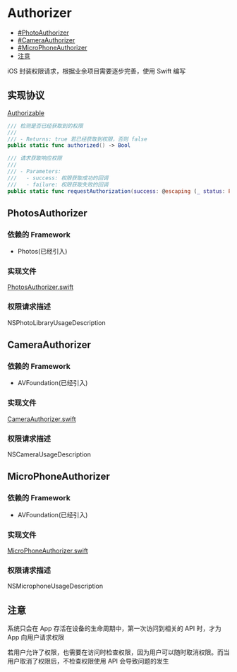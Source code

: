 # Authorizer

- [#PhotoAuthorizer](#photoauthorizer)
- [#CameraAuthorizer](#cameraauthorizer)
- [#MicroPhoneAuthorizer](#microphoneauthorizer)
- [注意](#注意)

iOS 封装权限请求，根据业余项目需要逐步完善，使用 Swift 编写

## 实现协议

[Authorizable](./AuthorizerPod/AuthorizerPod/Authorizable.swift)

```swift
/// 检测是否已经获取到的权限
///
/// - Returns: true 若已经获取到权限，否则 false
public static func authorized() -> Bool
```

```swift
/// 请求获取响应权限
///
/// - Parameters:
///   - success: 权限获取成功的回调
///   - failure: 权限获取失败的回调
public static func requestAuthorization(success: @escaping (_ status: PHAuthorizationStatus) -> Void, failure: @escaping (_ status: PHAuthorizationStatus) -> Void)
```


## PhotosAuthorizer

### 依赖的 Framework

- Photos(已经引入)

### 实现文件

[PhotosAuthorizer.swift](./AuthorizerPod/AuthorizerPod/Photos/PhotosAuthorizer.swift)

### 权限请求描述

NSPhotoLibraryUsageDescription

## CameraAuthorizer

### 依赖的 Framework

- AVFoundation(已经引入)

### 实现文件

[CameraAuthorizer.swift](./AuthorizerPod/AuthorizerPod/Camera/CameraAuthorizer.swift)

### 权限请求描述

NSCameraUsageDescription

## MicroPhoneAuthorizer

### 依赖的 Framework

- AVFoundation(已经引入)

### 实现文件

[MicroPhoneAuthorizer.swift](./AuthorizerPod/AuthorizerPod/Audio/MicroPhoneAuthorizer.swift)

### 权限请求描述

NSMicrophoneUsageDescription

## 注意

系统只会在 App 存活在设备的生命周期中，第一次访问到相关的 API 时，才为 App 向用户请求权限

若用户允许了权限，也需要在访问时检查权限，因为用户可以随时取消权限。而当用户取消了权限后，不检查权限使用 API 会导致问题的发生



